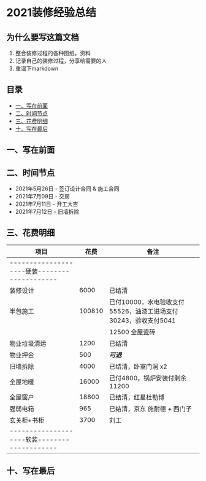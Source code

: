 # 2021装修经验总结
## 为什么要写这篇文档
1. 整合装修过程的各种图纸，资料
2. 记录自己的装修过程，分享给需要的人
3. 重温下markdown

## 目录
  - [一、写在前面](#一写在前面)
  - [二、时间节点](#二时间节点)
  - [三、花费明细](#三花费明细)
  - [十、写在最后](#十写在最后)

## 一、写在前面

## 二、时间节点
* 2021年5月26日 - 签订设计合同 & 施工合同
* 2021年7月09日 - 交房
* 2021年7月11日 - 开工大吉
* 2021年7月12日 - 旧墙拆除

## 三、花费明细
| 项目 | 花费 | 备注 |
 | --- | --- | --- |
 | --------------------硬装-------------------- |
 |装修设计 | 6000 |  已结清
 |半包施工 | 100810 | 已付10000，水电验收支付55526，油漆工进场支付30243，验收支付5041
 |        | | 12500 全屋瓷砖 |
 |物业垃圾清运 | 1200 |  已结清
 |物业押金 | 500 | ***可退***
 |旧墙拆除 | 4000 | 已结清，卧室门洞 x2
 |全屋地暖 | 16000 | 已付4800，锅炉安装付剩余11200
 |全屋窗户 | 18800 | 已结清，红星杜勒博
 |强弱电箱 | 965 |已结清，京东 施耐德 + 西门子
 |玄关柜+书柜 | 3700 | 刘工
 | --------------------软装-------------------- |

## 十、写在最后

